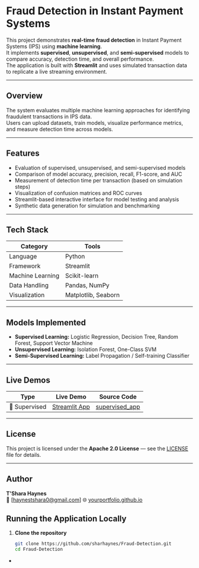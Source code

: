 
# Fraud Detection in Instant Payment Systems

This project demonstrates **real-time fraud detection** in Instant Payment Systems (IPS) using **machine learning**.  
It implements **supervised**, **unsupervised**, and **semi-supervised** models to compare accuracy, detection time, and overall performance.  
The application is built with **Streamlit** and uses simulated transaction data to replicate a live streaming environment.

---

## Overview

The system evaluates multiple machine learning approaches for identifying fraudulent transactions in IPS data.  
Users can upload datasets, train models, visualize performance metrics, and measure detection time across models.

---

## Features

- Evaluation of supervised, unsupervised, and semi-supervised models  
- Comparison of model accuracy, precision, recall, F1-score, and AUC  
- Measurement of detection time per transaction (based on simulation steps)  
- Visualization of confusion matrices and ROC curves  
- Streamlit-based interactive interface for model testing and analysis  
- Synthetic data generation for simulation and benchmarking  

---

## Tech Stack

| Category | Tools |
|-----------|--------|
| Language | Python |
| Framework | Streamlit |
| Machine Learning | Scikit-learn |
| Data Handling | Pandas, NumPy |
| Visualization | Matplotlib, Seaborn |

---

## Models Implemented

- **Supervised Learning:** Logistic Regression, Decision Tree, Random Forest, Support Vector Machine  
- **Unsupervised Learning:** Isolation Forest, One-Class SVM  
- **Semi-Supervised Learning:** Label Propagation / Self-training Classifier  

---
## Live Demos

| Type | Live Demo | Source Code |
|------|------------|--------------|
| 🧩 Supervised | [Streamlit App](https://your-supervised.streamlit.app) | [supervised_app](./supervised_app) |
---

## License
This project is licensed under the **Apache 2.0 License** — see the [LICENSE](./LICENSE) file for details.

---

## Author
**T'Shara Haynes**  
📧 [haynestshara0@gmail.com]
🌐 [yourportfolio.github.io](https://yourportfolio.github.io)

## Running the Application Locally

1. **Clone the repository**
   ```bash
   git clone https://github.com/sharhaynes/Fraud-Detection.git
   cd Fraud-Detection
*
